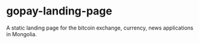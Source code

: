# gopay-landing-page
A static landing page for the bitcoin exchange, currency, news applications in Mongolia.
